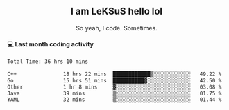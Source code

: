 <h2 align="center">I am LeKSuS hello lol</h2>
<p align="center">So yeah, I code. Sometimes.</p>

#### :computer: Last month coding activity
<!--START_SECTION:waka-->

```txt
Total Time: 36 hrs 10 mins

C++               18 hrs 22 mins  ████████████▒░░░░░░░░░░░░   49.22 %
Go                15 hrs 51 mins  ██████████▓░░░░░░░░░░░░░░   42.50 %
Other             1 hr 8 mins     ▓░░░░░░░░░░░░░░░░░░░░░░░░   03.08 %
Java              39 mins         ▒░░░░░░░░░░░░░░░░░░░░░░░░   01.75 %
YAML              32 mins         ▒░░░░░░░░░░░░░░░░░░░░░░░░   01.44 %
```

<!--END_SECTION:waka-->
